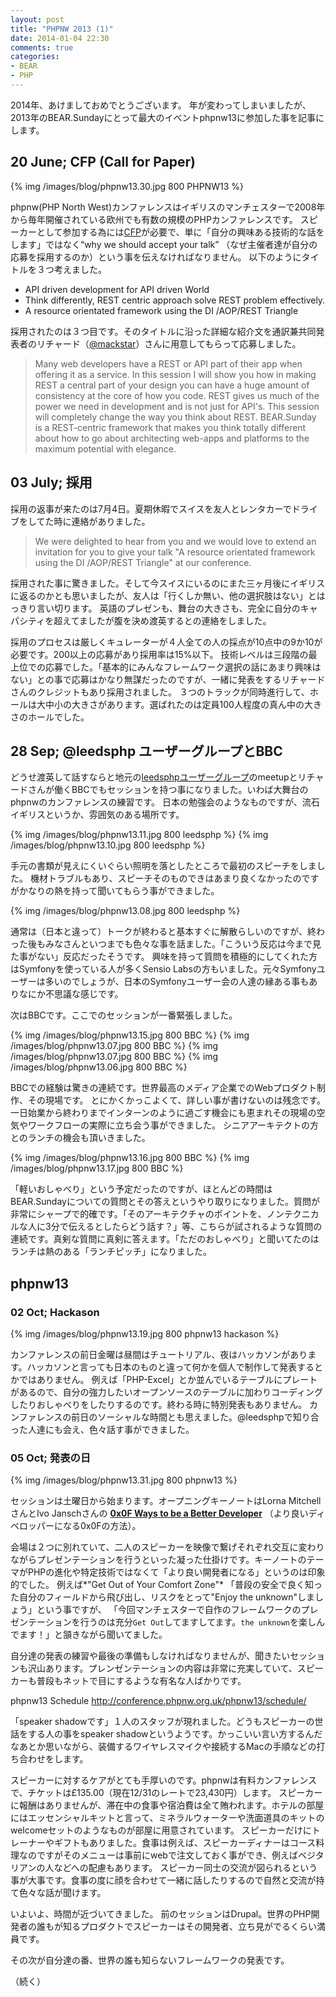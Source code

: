 ```yaml
---
layout: post
title: "PHPNW 2013 (1)"
date: 2014-01-04 22:30
comments: true
categories:
- BEAR
- PHP
---
```


2014年、あけましておめでとうございます。
年が変わってしまいましたが、2013年のBEAR.Sundayにとって最大のイベントphpnw13に参加した事を記事にします。

## 20 June; CFP (Call for Paper)

{% img /images/blog/phpnw13.30.jpg 800 PHPNW13 %}

phpnw(PHP North West)カンファレンスはイギリスのマンチェスターで2008年から毎年開催されている欧州でも有数の規模のPHPカンファレンスです。
スピーカーとして参加する為には[CFP](http://conference.phpnw.org.uk/phpnw13/call-papers/)が必要で、単に「自分の興味ある技術的な話をします」ではなく“why we should accept your talk” （なぜ主催者達が自分の応募を採用するのか）という事を伝えなければなりません。
以下のようにタイトルを３つ考えました。

 * API driven development for API driven World
 * Think differently, REST centric approach solve REST problem effectively.
 * A resource orientated framework using the DI /AOP/REST Triangle

採用されたのは３つ目です。そのタイトルに沿った詳細な紹介文を通訳兼共同発表者のリチャード（[@mackstar](https://twitter.com/mackstar)）さんに用意してもらって応募しました。

> Many web developers have a REST or API part of their app when offering it as a service. In this session I will show you how in making REST a central part of your design you can have a huge amount of consistency at the core of how you code. REST gives us much of the power we need in development and is not just for API's. This session will completely change the way you think about REST.
BEAR.Sunday is a REST-centric framework that makes you think totally different about how to go about architecting web-apps and platforms to the maximum potential with elegance.

## 03 July; 採用

採用の返事が来たのは7月4日。夏期休暇でスイスを友人とレンタカーでドライブをしてた時に連絡がありました。

> We were delighted to hear from you and we would love to extend an invitation for you to give your talk "A resource orientated framework using the DI /AOP/REST Triangle" at our conference.

採用された事に驚きました。そして今スイスにいるのにまた三ヶ月後にイギリスに返るのかとも思いましたが、友人は「行くしか無い、他の選択肢はない」とはっきり言い切ります。
英語のプレゼンも、舞台の大きさも、完全に自分のキャパシティを超えてましたが腹を決め渡英するとの連絡をしました。

採用のプロセスは厳しくキュレーターが４人全ての人の採点が10点中の9か10が必要です。200以上の応募があり採用率は15%以下。
技術レベルは三段階の最上位での応募でした。「基本的にみんなフレームワーク選択の話にあまり興味はない」との事で応募はかなり無謀だったのですが、一緒に発表をするリチャードさんのクレジットもあり採用されました。
３つのトラックが同時進行して、ホールは大中小の大きさがあります。選ばれたのは定員100人程度の真ん中の大きさのホールでした。

## 28 Sep; @leedsphp ユーザーグループとBBC

どうせ渡英して話すならと地元の[leedsphpユーザーグループ](http://leedsphp.org/)のmeetupとリチャードさんが働くBBCでもセッションを持つ事になりました。いわば大舞台のphpnwのカンファレンスの練習です。
日本の勉強会のようなものですが、流石イギリスというか、雰囲気のある場所です。

{% img /images/blog/phpnw13.11.jpg 800 leedsphp %}
{% img /images/blog/phpnw13.10.jpg 800 leedsphp %}

手元の書類が見えにくいぐらい照明を落としたところで最初のスピーチをしました。
機材トラブルもあり、スピーチそのものできはあまり良くなかったのですがかなりの熱を持って聞いてもらう事ができました。

{% img /images/blog/phpnw13.08.jpg 800 leedsphp %}

通常は（日本と違って）トークが終わると基本すぐに解散らしいのですが、終わった後もみなさんといつまでも色々な事を話ました。「こういう反応は今まで見た事がない」反応だったそうです。
興味を持って質問を積極的にしてくれた方はSymfonyを使っている人が多くSensio Labsの方もいました。元々Symfonyユーザーは多いのでしょうが、日本のSymfonyユーザー会の人達の縁ある事もありなにか不思議な感じです。

次はBBCです。ここでのセッションが一番緊張しました。

{% img /images/blog/phpnw13.15.jpg 800 BBC %}
{% img /images/blog/phpnw13.07.jpg 800 BBC %}
{% img /images/blog/phpnw13.07.jpg 800 BBC %}
{% img /images/blog/phpnw13.06.jpg 800 BBC %}

BBCでの経験は驚きの連続です。世界最高のメディア企業でのWebプロダクト制作、その現場です。
とにかくかっこよくて、詳しい事が書けないのは残念です。一日始業から終わりまでインターンのように過ごす機会にも恵まれその現場の空気やワークフローの実際に立ち会う事ができました。
シニアアーキテクトの方とのランチの機会も頂いきました。

{% img /images/blog/phpnw13.16.jpg 800 BBC %}
{% img /images/blog/phpnw13.17.jpg 800 BBC %}

「軽いおしゃべり」という予定だったのですが、ほとんどの時間はBEAR.Sundayについての質問とその答えというやり取りになりました。質問が非常にシャープで的確です。「そのアーキテクチャのポイントを、ノンテクニカルな人に3分で伝えるとしたらどう話す？」等、こちらが試されるような質問の連続です。真剣な質問に真剣に答えます。「ただのおしゃべり」と聞いてたのはランチは熱のある「ランチピッチ」になりました。

## phpnw13

### 02 Oct; Hackason

{% img /images/blog/phpnw13.19.jpg 800 phpnw13 hackason %}

カンファレンスの前日金曜は昼間はチュートリアル、夜はハッカソンがあります。ハッカソンと言っても日本のものと違って何かを個人で制作して発表するとかではありません。
例えば「PHP-Excel」とか並んでいるテーブルにプレートがあるので、自分の強力したいオープンソースのテーブルに加わりコーディングしたりおしゃべりをしたりするのです。終わる時に特別発表もありません。
カンファレンスの前日のソーシャルな時間とも思えました。@leedsphpで知り合った人達にも会え、色々話す事ができました。

### 05 Oct; 発表の日

{% img /images/blog/phpnw13.31.jpg 800 phpnw13 %}

セッションは土曜日から始まります。オープニングキーノートはLorna MitchellさんとIvo Janschさんの **[0x0F Ways to be a Better Developer](http://conference.phpnw.org.uk/phpnw13/schedule/lorna-mitchell-ivo-jansch/)**
（より良いディベロッパーになる0x0Fの方法）。
<script async class="speakerdeck-embed" data-id="2a6e79d01160013121333e135808c36d" data-ratio="1.33333333333333" src="//speakerdeck.com/assets/embed.js"></script>

会場は２つに別れていて、二人のスピーカーを映像で繋げそれぞれ交互に変わりながらプレゼンテーションを行うといった凝った仕掛けです。キーノートのテーマがPHPの進化や特定技術ではなくて「より良い開発者になる」というのは印象的でした。
例えば*"Get Out of Your Comfort Zone"* 「普段の安全で良く知った自分のフィールドから飛び出し、リスクをとって"Enjoy the unknown"しましょう」という事ですが、
「今回マンチェスターで自作のフレームワークのプレゼンテーションを行うのは充分`Get Out`してますしてます。`the unknown`を楽しんでます！」と頷きながら聞いてました。

自分達の発表の練習や最後の準備もしなければなりませんが、聞きたいセッションも沢山あります。プレンゼンテーションの内容は非常に充実していて、スピーカーも普段もネットで目にするような有名な人ばかりです。

phpnw13  Schedule
http://conference.phpnw.org.uk/phpnw13/schedule/

「speaker shadowです」１人のスタッフが現れました。どうもスピーカーの世話をする人の事をspeaker shadowというようです。かっこいい言い方するんだなあとか思いながら、装備するワイヤレスマイクや接続するMacの手順などの打ち合わせをします。

スピーカーに対するケアがとても手厚いのです。phpnwは有料カンファレンスで、チケットは£135.00（現在12/31のレートで23,430円）します。
スピーカーに報酬はありませんが、滞在中の食事や宿泊費は全て賄われます。ホテルの部屋にはエッセンシャルキットと言って、ミネラルウォーターや洗面道具のキットのwelcomeセットのようなものが部屋に用意されています。
スピーカーだけにトレーナーやギフトもありました。食事は例えば、スピーカーディナーはコース料理なのですがそのメニューは事前にwebで注文しておく事ができ、例えばベジタリアンの人などへの配慮もあります。
スピーカー同士の交流が図られるという事が大事です。食事の度に顔を合わせて一緒に話したりするので自然と交流が持て色々な話が聞けます。


いよいよ、時間が近づいてきました。
前のセッションはDrupal。世界のPHP開発者の誰もが知るプロダクトでスピーカーはその開発者、立ち見がでるくらい満員です。

その次が自分達の番、世界の誰も知らないフレームワークの発表です。

（続く）